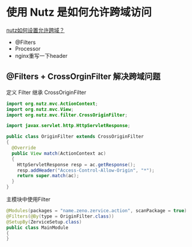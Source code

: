 # 使用 Nutz 是如何允许跨域访问

[nutz如何设置允许跨域？](http://www.nutz.cn/yvr/t/0k5q26ctccgr5oqqlphn5lqhu3)

- @Filters
- Processor
- nginx重写一下header

## @Filters + CrossOrginFilter 解决跨域问题

定义 Filter 继承 CrossOriginFilter

```java
import org.nutz.mvc.ActionContext;
import org.nutz.mvc.View;
import org.nutz.mvc.filter.CrossOriginFilter;

import javax.servlet.http.HttpServletResponse;

public class OriginFilter extends CrossOriginFilter
{
  @Override
  public View match(ActionContext ac)
  {
    HttpServletResponse resp = ac.getResponse();
    resp.addHeader("Access-Control-Allow-Origin", "*");
    return super.match(ac);
  }
}
```
主模块中使用Filter

```java
@Modules(packages = "name.zeno.zervice.action", scanPackage = true)
@Filters(@By(type = OriginFilter.class))
@SetupBy(ZerviceSetup.class)
public class MainModule
{
}
```